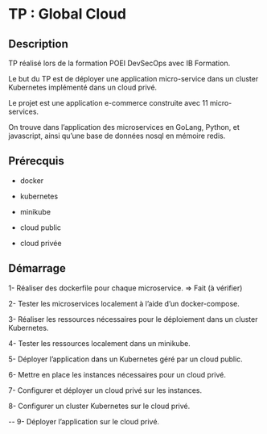# TP : Global Cloud

## Description

TP réalisé lors de la formation POEI DevSecOps avec IB Formation.

Le but du TP est de déployer une application micro-service dans un cluster Kubernetes
implémenté dans un cloud privé.

Le projet est une application e-commerce construite avec 11 micro-services.

On trouve dans l’application des microservices en GoLang, Python, et javascript, ainsi qu’une
base de données nosql en mémoire redis.

## Prérecquis

- docker

- kubernetes

- minikube

- cloud public

- cloud privée

## Démarrage

1- Réaliser des dockerfile pour chaque microservice. => Fait (à vérifier)

2- Tester les microservices localement à l’aide d’un docker-compose.

3- Réaliser les ressources nécessaires pour le déploiement dans un cluster Kubernetes.

4- Tester les ressources localement dans un minikube.

5- Déployer l’application dans un Kubernetes géré par un cloud public.

6- Mettre en place les instances nécessaires pour un cloud privé.

7- Configurer et déployer un cloud privé sur les instances.

8- Configurer un cluster Kubernetes sur le cloud privé.

-- 9- Déployer l’application sur le cloud privé.

